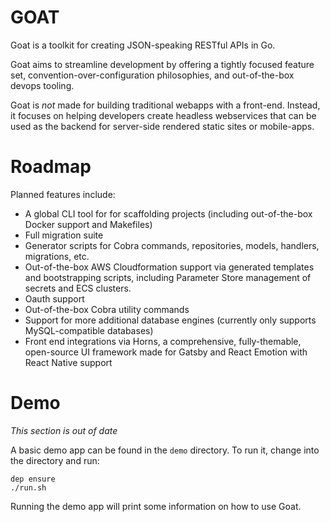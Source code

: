 # GOAT
Goat is a toolkit for creating JSON-speaking RESTful APIs in Go. 

Goat aims to streamline development by offering a tightly focused feature set, convention-over-configuration philosophies, and out-of-the-box devops tooling.

Goat is *not* made for building traditional webapps with a front-end.  Instead, it focuses on helping developers create headless webservices that can be used as the backend for server-side rendered static sites or mobile-apps.

# Roadmap

Planned features include:

- A global CLI tool for for scaffolding projects (including out-of-the-box Docker support and Makefiles)
- Full migration suite
- Generator scripts for Cobra commands, repositories, models, handlers, migrations, etc.
- Out-of-the-box AWS Cloudformation support via generated templates and bootstrapping scripts, including Parameter Store management of secrets and ECS clusters.
- Oauth support
- Out-of-the-box Cobra utility commands 
- Support for more additional database engines (currently only supports MySQL-compatible databases)
- Front end integrations via Horns, a comprehensive, fully-themable, open-source UI framework made for Gatsby and React Emotion with React Native support   


# Demo
*This section is out of date*

A basic demo app can be found in the `demo` directory.  To run it, change 
into the directory and run:

```
dep ensure
./run.sh
```

Running the demo app will print some information on how to use Goat.
